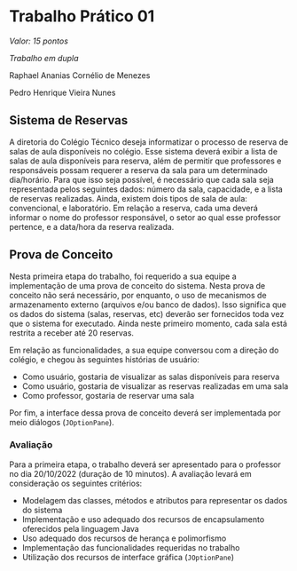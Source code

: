 # Trabalho Prático 01

*Valor: 15 pontos*

*Trabalho em dupla*

Raphael Ananias Cornélio de Menezes

Pedro Henrique Vieira Nunes

## Sistema de Reservas

A diretoria do Colégio Técnico deseja informatizar o processo de reserva de salas de aula disponíveis no colégio. 
Esse sistema deverá exibir a lista de salas de aula disponíveis para reserva, além de permitir que professores e responsáveis possam requerer a reserva da sala para um determinado dia/horário. 
Para que isso seja possível, é necessário que cada sala seja representada pelos seguintes dados: número da sala, capacidade, e a lista de reservas realizadas.
Ainda, existem dois tipos de sala de aula: convencional, e laboratório. 
Em relação a reserva, cada uma deverá informar o nome do professor responsável, o setor ao qual esse professor pertence, e a data/hora da reserva realizada.


## Prova de Conceito

Nesta primeira etapa do trabalho, foi requerido a sua equipe a implementação de uma prova de conceito do sistema.
Nesta prova de conceito não será necessário, por enquanto, o uso de mecanismos de armazenamento externo (arquivos e/ou banco de dados).
Isso significa que os dados do sistema (salas, reservas, etc) deverão ser fornecidos toda vez que o sistema for executado.
Ainda neste primeiro momento, cada sala está restrita a receber até 20 reservas.

Em relação as funcionalidades, a sua equipe conversou com a direção do colégio, e chegou às seguintes histórias de usuário:

- Como usuário, gostaria de visualizar as salas disponíveis para reserva
- Como usuário, gostaria de visualizar as reservas realizadas em uma sala
- Como professor, gostaria de reservar uma sala

Por fim, a interface dessa prova de conceito deverá ser implementada por meio diálogos (`JOptionPane`).

### Avaliação

Para a primeira etapa, o trabalho deverá ser apresentado para o professor no dia 20/10/2022 (duração de 10 minutos).
A avaliação levará em consideração os seguintes critérios:

- Modelagem das classes, métodos e atributos para representar os dados do sistema
- Implementação e uso adequado dos recursos de encapsulamento oferecidos pela linguagem Java
- Uso adequado dos recursos de herança e polimorfismo
- Implementação das funcionalidades requeridas no trabalho
- Utilização dos recursos de interface gráfica (`JOptionPane`)
